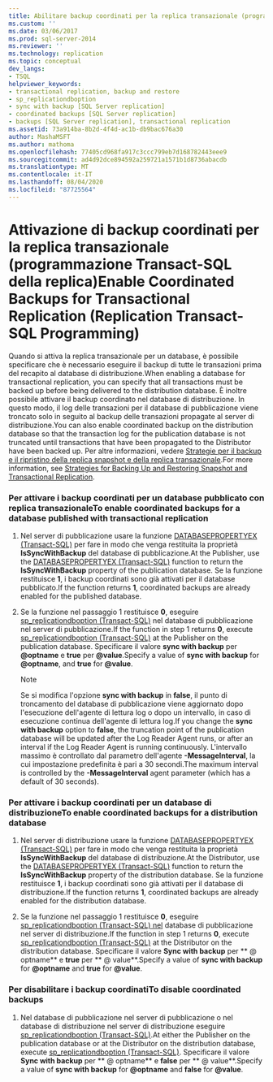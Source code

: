 ```yaml
---
title: Abilitare backup coordinati per la replica transazionale (programmazione Transact-SQL della replica) | Microsoft Docs
ms.custom: ''
ms.date: 03/06/2017
ms.prod: sql-server-2014
ms.reviewer: ''
ms.technology: replication
ms.topic: conceptual
dev_langs:
- TSQL
helpviewer_keywords:
- transactional replication, backup and restore
- sp_replicationdboption
- sync with backup [SQL Server replication]
- coordinated backups [SQL Server replication]
- backups [SQL Server replication], transactional replication
ms.assetid: 73a914ba-8b2d-4f4d-ac1b-db9bac676a30
author: MashaMSFT
ms.author: mathoma
ms.openlocfilehash: 77405cd968fa917c3ccc799eb7d168782443eee9
ms.sourcegitcommit: ad4d92dce894592a259721a1571b1d8736abacdb
ms.translationtype: MT
ms.contentlocale: it-IT
ms.lasthandoff: 08/04/2020
ms.locfileid: "87725564"
---
```

# <a name="enable-coordinated-backups-for-transactional-replication-replication-transact-sql-programming"></a><span data-ttu-id="426f2-102">Attivazione di backup coordinati per la replica transazionale (programmazione Transact-SQL della replica)</span><span class="sxs-lookup"><span data-stu-id="426f2-102">Enable Coordinated Backups for Transactional Replication (Replication Transact-SQL Programming)</span></span>
  <span data-ttu-id="426f2-103">Quando si attiva la replica transazionale per un database, è possibile specificare che è necessario eseguire il backup di tutte le transazioni prima del recapito al database di distribuzione.</span><span class="sxs-lookup"><span data-stu-id="426f2-103">When enabling a database for transactional replication, you can specify that all transactions must be backed up before being delivered to the distribution database.</span></span> <span data-ttu-id="426f2-104">È inoltre possibile attivare il backup coordinato nel database di distribuzione. In questo modo, il log delle transazioni per il database di pubblicazione viene troncato solo in seguito al backup delle transazioni propagate al server di distribuzione.</span><span class="sxs-lookup"><span data-stu-id="426f2-104">You can also enable coordinated backup on the distribution database so that the transaction log for the publication database is not truncated until transactions that have been propagated to the Distributor have been backed up.</span></span> <span data-ttu-id="426f2-105">Per altre informazioni, vedere [Strategie per il backup e il ripristino della replica snapshot e della replica transazionale](strategies-for-backing-up-and-restoring-snapshot-and-transactional-replication.md).</span><span class="sxs-lookup"><span data-stu-id="426f2-105">For more information, see [Strategies for Backing Up and Restoring Snapshot and Transactional Replication](strategies-for-backing-up-and-restoring-snapshot-and-transactional-replication.md).</span></span>  
  
### <a name="to-enable-coordinated-backups-for-a-database-published-with-transactional-replication"></a><span data-ttu-id="426f2-106">Per attivare i backup coordinati per un database pubblicato con replica transazionale</span><span class="sxs-lookup"><span data-stu-id="426f2-106">To enable coordinated backups for a database published with transactional replication</span></span>  
  
1.  <span data-ttu-id="426f2-107">Nel server di pubblicazione usare la funzione [DATABASEPROPERTYEX &#40;Transact-SQL&#41;](/sql/t-sql/functions/databasepropertyex-transact-sql) per fare in modo che venga restituita la proprietà **IsSyncWithBackup** del database di pubblicazione.</span><span class="sxs-lookup"><span data-stu-id="426f2-107">At the Publisher, use the [DATABASEPROPERTYEX &#40;Transact-SQL&#41;](/sql/t-sql/functions/databasepropertyex-transact-sql) function to return the **IsSyncWithBackup** property of the publication database.</span></span> <span data-ttu-id="426f2-108">Se la funzione restituisce **1**, i backup coordinati sono già attivati per il database pubblicato.</span><span class="sxs-lookup"><span data-stu-id="426f2-108">If the function returns **1**, coordinated backups are already enabled for the published database.</span></span>  
  
2.  <span data-ttu-id="426f2-109">Se la funzione nel passaggio 1 restituisce **0**, eseguire [sp_replicationdboption &#40;Transact-SQL&#41;](/sql/relational-databases/system-stored-procedures/sp-replicationdboption-transact-sql) nel database di pubblicazione nel server di pubblicazione.</span><span class="sxs-lookup"><span data-stu-id="426f2-109">If the function in step 1 returns **0**, execute [sp_replicationdboption &#40;Transact-SQL&#41;](/sql/relational-databases/system-stored-procedures/sp-replicationdboption-transact-sql) at the Publisher on the publication database.</span></span> <span data-ttu-id="426f2-110">Specificare il valore **sync with backup** per **\@optname** e **true** per **\@value**.</span><span class="sxs-lookup"><span data-stu-id="426f2-110">Specify a value of **sync with backup** for **\@optname**, and **true** for **\@value**.</span></span>  
  
    > [!NOTE]  
    >  <span data-ttu-id="426f2-111">Se si modifica l'opzione **sync with backup** in **false**, il punto di troncamento del database di pubblicazione viene aggiornato dopo l'esecuzione dell'agente di lettura log o dopo un intervallo, in caso di esecuzione continua dell'agente di lettura log.</span><span class="sxs-lookup"><span data-stu-id="426f2-111">If you change the **sync with backup** option to **false**, the truncation point of the publication database will be updated after the Log Reader Agent runs, or after an interval if the Log Reader Agent is running continuously.</span></span> <span data-ttu-id="426f2-112">L'intervallo massimo è controllato dal parametro dell'agente **-MessageInterval**, la cui impostazione predefinita è pari a 30 secondi.</span><span class="sxs-lookup"><span data-stu-id="426f2-112">The maximum interval is controlled by the **-MessageInterval** agent parameter (which has a default of 30 seconds).</span></span>  
  
### <a name="to-enable-coordinated-backups-for-a-distribution-database"></a><span data-ttu-id="426f2-113">Per attivare i backup coordinati per un database di distribuzione</span><span class="sxs-lookup"><span data-stu-id="426f2-113">To enable coordinated backups for a distribution database</span></span>  
  
1.  <span data-ttu-id="426f2-114">Nel server di distribuzione usare la funzione [DATABASEPROPERTYEX &#40;Transact-SQL&#41;](/sql/t-sql/functions/databasepropertyex-transact-sql) per fare in modo che venga restituita la proprietà **IsSyncWithBackup** del database di distribuzione.</span><span class="sxs-lookup"><span data-stu-id="426f2-114">At the Distributor, use the [DATABASEPROPERTYEX &#40;Transact-SQL&#41;](/sql/t-sql/functions/databasepropertyex-transact-sql) function to return the **IsSyncWithBackup** property of the distribution database.</span></span> <span data-ttu-id="426f2-115">Se la funzione restituisce **1**, i backup coordinati sono già attivati per il database di distribuzione.</span><span class="sxs-lookup"><span data-stu-id="426f2-115">If the function returns **1**, coordinated backups are already enabled for the distribution database.</span></span>  
  
2.  <span data-ttu-id="426f2-116">Se la funzione nel passaggio 1 restituisce **0**, eseguire [sp_replicationdboption &#40;Transact-SQL&#41; nel](/sql/relational-databases/system-stored-procedures/sp-replicationdboption-transact-sql) database di pubblicazione nel server di distribuzione.</span><span class="sxs-lookup"><span data-stu-id="426f2-116">If the function in step 1 returns **0**, execute [sp_replicationdboption &#40;Transact-SQL&#41;](/sql/relational-databases/system-stored-procedures/sp-replicationdboption-transact-sql) at the Distributor on the distribution database.</span></span> <span data-ttu-id="426f2-117">Specificare il valore **Sync with backup** per \*\* \@ optname\*\* e **true** per \*\* \@ value\*\*.</span><span class="sxs-lookup"><span data-stu-id="426f2-117">Specify a value of **sync with backup** for **\@optname** and **true** for **\@value**.</span></span>  
  
### <a name="to-disable-coordinated-backups"></a><span data-ttu-id="426f2-118">Per disabilitare i backup coordinati</span><span class="sxs-lookup"><span data-stu-id="426f2-118">To disable coordinated backups</span></span>  
  
1.  <span data-ttu-id="426f2-119">Nel database di pubblicazione nel server di pubblicazione o nel database di distribuzione nel server di distribuzione eseguire [sp_replicationdboption &#40;Transact-SQL&#41;](/sql/relational-databases/system-stored-procedures/sp-replicationdboption-transact-sql).</span><span class="sxs-lookup"><span data-stu-id="426f2-119">At either the Publisher on the publication database or at the Distributor on the distribution database, execute [sp_replicationdboption &#40;Transact-SQL&#41;](/sql/relational-databases/system-stored-procedures/sp-replicationdboption-transact-sql).</span></span> <span data-ttu-id="426f2-120">Specificare il valore **Sync with backup** per \*\* \@ optname\*\* e **false** per \*\* \@ value\*\*.</span><span class="sxs-lookup"><span data-stu-id="426f2-120">Specify a value of **sync with backup** for **\@optname** and **false** for **\@value**.</span></span>  
  
  
